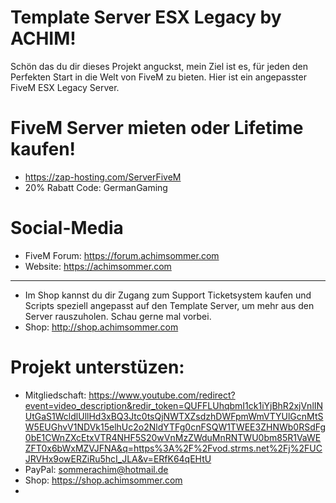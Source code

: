 # Template Server ESX Legacy by ACHIM!

Schön das du dir dieses Projekt anguckst, mein Ziel ist es, für jeden den Perfekten Start in die Welt von FiveM zu bieten. Hier ist ein angepasster FiveM ESX Legacy Server. 

# FiveM Server mieten oder Lifetime kaufen!
- https://zap-hosting.com/ServerFiveM
- 20% Rabatt Code: GermanGaming

# Social-Media

- FiveM Forum: https://forum.achimsommer.com
- Website: https://achimsommer.com
-----------------------------------------
- Im Shop kannst du dir Zugang zum Support Ticketsystem kaufen und Scripts speziell angepasst auf den Template Server, um mehr aus den Server rauszuholen. Schau gerne mal vorbei.
- Shop: http://shop.achimsommer.com

# Projekt unterstüzen:
- Mitgliedschaft: https://www.youtube.com/redirect?event=video_description&redir_token=QUFFLUhqbmI1ck1iYjBhR2xjVnlINUtGaS1WcldlUllHd3xBQ3Jtc0tsQjNWTXZsdzhDWFpmWmVTYUlGcnMtSW5EUGhvV1NDVk15elhUc2o2NldYTFg0cnFSQW1TWEE3ZHNWb0RSdFg0bE1CWnZXcEtxVTR4NHF5S20wVnMzZWduMnRNTWU0bm85R1VaWEZFT0x6bWxMZVJFNA&q=https%3A%2F%2Fvod.strms.net%2Fj%2FUCJRVHx9owERZiRu5hcI_JLA&v=ERfK64qEHtU
- PayPal: sommerachim@hotmail.de
- Shop: https://shop.achimsommer.com
- 
